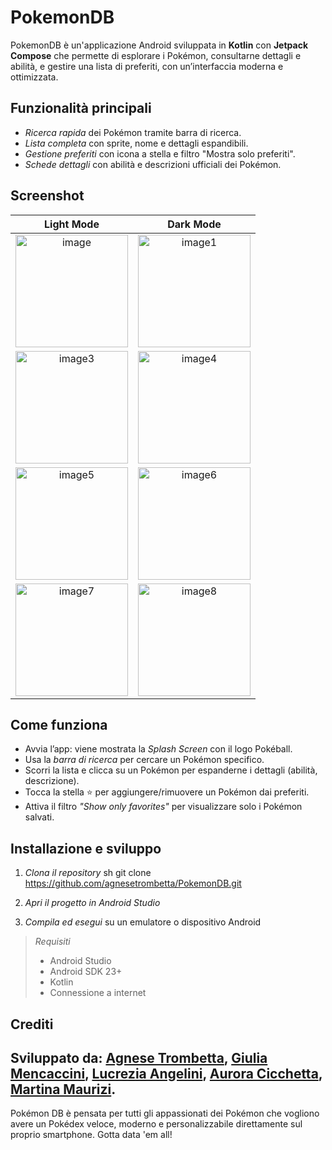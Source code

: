 # PokemonDB

PokemonDB è un'applicazione Android sviluppata in **Kotlin** con **Jetpack Compose** che permette di esplorare i Pokémon, consultarne dettagli e abilità, e gestire una lista di preferiti, con un’interfaccia moderna e ottimizzata.

## Funzionalità principali

- *Ricerca rapida* dei Pokémon tramite barra di ricerca.
- *Lista completa* con sprite, nome e dettagli espandibili.
- *Gestione preferiti* con icona a stella e filtro "Mostra solo preferiti".
- *Schede dettagli* con abilità e descrizioni ufficiali dei Pokémon.

## Screenshot 

| Light Mode | Dark Mode |
|:----------:|:---------:|
|<img width="180" alt="image" src="https://github.com/user-attachments/assets/0b91ff22-72cd-4f6f-9e62-f346739de208" /> | <img width="180" alt="image1" src="https://github.com/user-attachments/assets/864008db-25fa-4542-93a0-58052583f134" />|
|<img width="180" alt="image3" src="https://github.com/user-attachments/assets/c6ef97ed-ae2a-417e-aefa-ded387f09ddb" /> | <img width="180" alt="image4" src="https://github.com/user-attachments/assets/9b0178c5-8b07-406a-9a4c-25590c7afdbd" />|
|<img width="180" alt="image5" src="https://github.com/user-attachments/assets/c1193ac3-3954-466e-8a0f-b033a89b608c" /> | <img width="180" alt="image6" src="https://github.com/user-attachments/assets/e15a91d3-a060-47a4-b338-487a521ca5dc" />|
|<img width="180" alt="image7" src="https://github.com/user-attachments/assets/63e8b1ca-5be8-47a7-b9de-facaaa3a2e99" /> | <img width="180" alt="image8" src="https://github.com/user-attachments/assets/3ba8fd14-036b-4d43-8c9b-e8fa4b7fde97" />|


## Come funziona

- Avvia l’app: viene mostrata la *Splash Screen* con il logo Pokéball.
- Usa la *barra di ricerca* per cercare un Pokémon specifico.
- Scorri la lista e clicca su un Pokémon per espanderne i dettagli (abilità, descrizione).
- Tocca la stella ⭐ per aggiungere/rimuovere un Pokémon dai preferiti.
- Attiva il filtro *"Show only favorites"* per visualizzare solo i Pokémon salvati.

## Installazione e sviluppo

1. *Clona il repository*
   sh
   git clone https://github.com/agnesetrombetta/PokemonDB.git

2. *Apri il progetto in Android Studio*
3. *Compila ed esegui* su un emulatore o dispositivo Android

> *Requisiti*
> - Android Studio
> - Android SDK 23+
> - Kotlin
> - Connessione a internet

## Crediti

Sviluppato da:
[Agnese Trombetta](https://github.com/agnesetrombetta),
[Giulia Mencaccini](https://github.com/giuliamencaccini),
[Lucrezia Angelini](https://github.com/lucreziaangelini),
[Aurora Cicchetta](https://github.com/auroracicchetta),
[Martina Maurizi](https://github.com/martinamaurizi).
---

Pokémon DB è pensata per tutti gli appassionati dei Pokémon che vogliono avere un Pokédex veloce, moderno e personalizzabile direttamente sul proprio smartphone. Gotta data 'em all!

